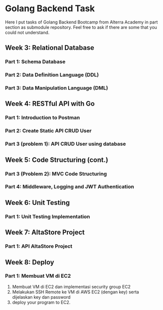 # Golang Backend Task 
Here I put tasks of Golang Backend Bootcamp from Alterra Academy in part section as submodule repository. 
Feel free to ask if there are some that you could not understand.

## Week 3: Relational Database 
### Part 1: Schema Database
### Part 2: Data Definition Language (DDL)
### Part 3: Data Manipulation Language (DML)

## Week 4: RESTful API with Go
### Part 1: Introduction to Postman
### Part 2: Create Static API CRUD User
### Part 3 (problem 1): API CRUD User using database

## Week 5: Code Structuring (cont.)
### Part 3 (Problem 2): MVC Code Structuring
### Part 4: Middleware, Logging and JWT Authentication

## Week 6: Unit Testing
### Part 1: Unit Testing Implementation

## Week 7: AltaStore Project
### Part 1: API AltaStore Project

## Week 8: Deploy
### Part 1: Membuat VM di EC2 
1. Membuat VM di EC2 dan implementasi security group EC2
2. Melakukan SSH Remote ke VM di AWS EC2 (dengan key) serta dijelaskan key dan password
3. deploy your program to EC2.
